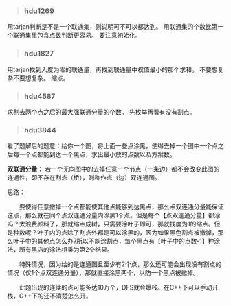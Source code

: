 >### hdu1269
用tarjan判断是不是一个联通集，则说明可不可以都达到。
用联通集的个数比第一个联通集里包含点数判断更容易。
要注意初始化。

>### hdu1827
用tarjan找到入度为零的联通量，再找到联通量中权值最小的那个求和。
不要想复杂不要想复杂。
缩点。

>### hdu4587
求割去两个点之后的最大强联通分量的个数。
先枚举再看有没有割点。

>### hdu3844
看了题解后的题意：给你一个图，将上面一些点涂黑，使得去掉一个图中一个点之后每一个点都能到达一个黑点，求出最小放的点数以及方案数。

**双联通分量：**
若一个无向图中的去掉任意一个节点（一条边）都不会改变此图的连通性，即不存在割点（桥），则称作点（边）双连通图。

思路：

　　要使得任意撤掉一个点都能使其他点能够到达黑点，那么点双连通分量能保证这点，那么就在同个点双连通分量内涂黑1个点。但是每个【点双连通分量】都涂吗？太浪费颜料了，那就缩点成树，只需要涂叶子即可，那就找度为1的缩点。但是种数呢？叶子内的点除了割点外都是可以涂黑的，因为如果黑色割点被撤掉，那么叶子中的其他点怎么办?所以不能涂割点，每个黑点有【叶子中的点数-1】种涂法，所有黑店的涂法相乘为第2个结果。

　　特殊情况，因为给的是连通图且至少有2个点，那么还可能会出现没有割点的情况（仅1个点双连通分量），那就直接涂黑两个，以防一个黑点被撤掉。

　　此题出现的连续的点可能多达10万个，DFS就会爆栈。在C++下可以手动开栈，G++下的还不清楚怎么开。
